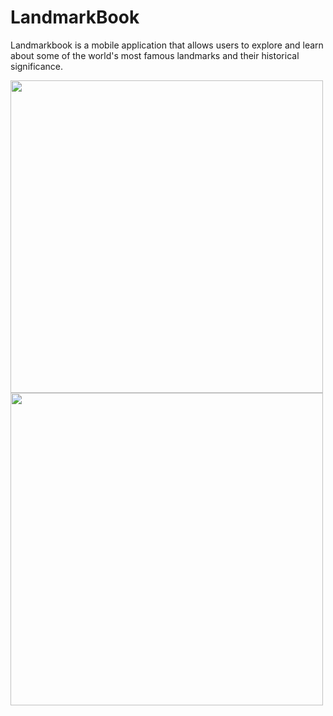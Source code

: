 # LandmarkBook

Landmarkbook is a mobile application that allows users to explore and learn about some of the world's most famous landmarks and their historical significance. 

<img src="https://user-images.githubusercontent.com/57464067/227714417-f00ce952-653c-45cc-bbec-32d84ba09433.png" height="500px"> <img src="https://user-images.githubusercontent.com/57464067/227714420-08191907-569b-4a56-b86a-e313d035a593.png" height="500px">
